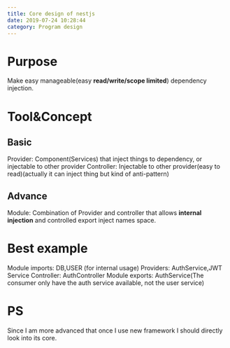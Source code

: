 ```yaml
---
title: Core design of nestjs
date: 2019-07-24 10:28:44
category: Program design
---
```


# Purpose
Make easy manageable(easy **read/write/scope limited**) dependency injection.

# Tool&Concept
## Basic
Provider: Component(Services) that inject things to dependency, or injectable to other provider
Controller: Injectable to other provider(easy to read)(actually it can inject thing but kind of anti-pattern)

## Advance
Module: Combination of Provider and controller that allows **internal injection** and controlled export inject names space.


# Best example

Module imports: DB,USER (for internal usage)
Providers: AuthService,JWT Service
Controller: AuthController
Module exports: AuthService(The consumer only have the auth service available, not the user service)


# PS
Since I am more advanced that once I use new framework I should directly look into its core.